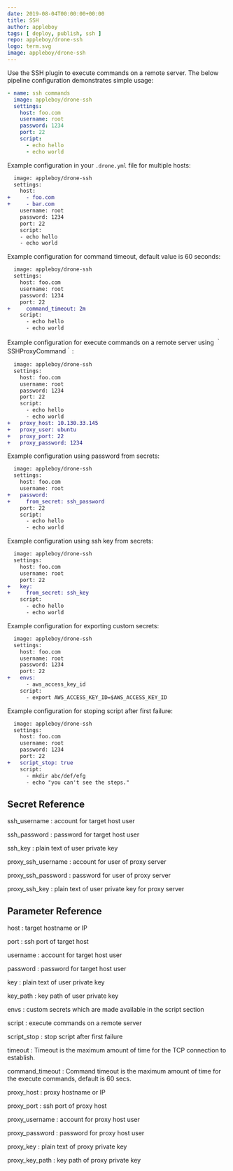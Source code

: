 ```yaml
---
date: 2019-08-04T00:00:00+00:00
title: SSH
author: appleboy
tags: [ deploy, publish, ssh ]
repo: appleboy/drone-ssh
logo: term.svg
image: appleboy/drone-ssh
---
```


Use the SSH plugin to execute commands on a remote server. The below pipeline configuration demonstrates simple usage:

```yaml
- name: ssh commands
  image: appleboy/drone-ssh
  settings:
    host: foo.com
    username: root
    password: 1234
    port: 22
    script:
      - echo hello
      - echo world
```

Example configuration in your `.drone.yml` file for multiple hosts:

```diff
  image: appleboy/drone-ssh
  settings:
    host:
+     - foo.com
+     - bar.com
    username: root
    password: 1234
    port: 22
    script:
    - echo hello
    - echo world
```

Example configuration for command timeout, default value is 60 seconds:

```diff
  image: appleboy/drone-ssh
  settings:
    host: foo.com
    username: root
    password: 1234
    port: 22
+     command_timeout: 2m
    script:
      - echo hello
      - echo world
```

Example configuration for execute commands on a remote server using ｀SSHProxyCommand｀:

```diff
  image: appleboy/drone-ssh
  settings:
    host: foo.com
    username: root
    password: 1234
    port: 22
    script:
      - echo hello
      - echo world
+   proxy_host: 10.130.33.145
+   proxy_user: ubuntu
+   proxy_port: 22
+   proxy_password: 1234
```

Example configuration using password from secrets:

```diff
  image: appleboy/drone-ssh
  settings:
    host: foo.com
    username: root
+   password:
+     from_secret: ssh_password
    port: 22
    script:
      - echo hello
      - echo world
```

Example configuration using ssh key from secrets:

```diff
  image: appleboy/drone-ssh
  settings:
    host: foo.com
    username: root
    port: 22
+   key:
+     from_secret: ssh_key
    script:
      - echo hello
      - echo world
```

Example configuration for exporting custom secrets:

```diff
  image: appleboy/drone-ssh
  settings:
    host: foo.com
    username: root
    password: 1234
    port: 22
+   envs:
      - aws_access_key_id
    script:
      - export AWS_ACCESS_KEY_ID=$AWS_ACCESS_KEY_ID
```

Example configuration for stoping script after first failure:

```diff
  image: appleboy/drone-ssh
  settings:
    host: foo.com
    username: root
    password: 1234
    port: 22
+   script_stop: true
    script:
      - mkdir abc/def/efg
      - echo "you can't see the steps."
```

## Secret Reference

ssh_username
: account for target host user

ssh_password
: password for target host user

ssh_key
: plain text of user private key

proxy_ssh_username
: account for user of proxy server

proxy_ssh_password
: password for user of proxy server

proxy_ssh_key
: plain text of user private key for proxy server

## Parameter Reference

host
: target hostname or IP

port
: ssh port of target host

username
: account for target host user

password
: password for target host user

key
: plain text of user private key

key_path
: key path of user private key

envs
: custom secrets which are made available in the script section

script
: execute commands on a remote server

script_stop
: stop script after first failure

timeout
: Timeout is the maximum amount of time for the TCP connection to establish.

command_timeout
: Command timeout is the maximum amount of time for the execute commands, default is 60 secs.

proxy_host
: proxy hostname or IP

proxy_port
: ssh port of proxy host

proxy_username
: account for proxy host user

proxy_password
: password for proxy host user

proxy_key
: plain text of proxy private key

proxy_key_path
: key path of proxy private key
